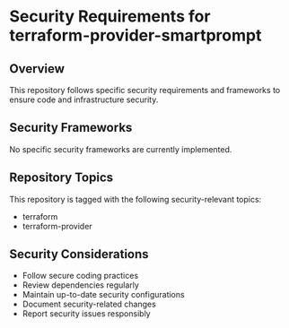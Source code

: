 # Security Requirements for terraform-provider-smartprompt

## Overview
This repository follows specific security requirements and frameworks to ensure code and infrastructure security.

## Security Frameworks
No specific security frameworks are currently implemented.

## Repository Topics
This repository is tagged with the following security-relevant topics:
- terraform
- terraform-provider

## Security Considerations
- Follow secure coding practices
- Review dependencies regularly
- Maintain up-to-date security configurations
- Document security-related changes
- Report security issues responsibly